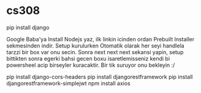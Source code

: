 # cs308

pip install django

Google Baba'ya Install Nodejs yaz, ilk linkin icinden ordan Prebuilt Installer sekmesinden indir. Setup kurulurken Otomatik olarak her seyi handlela tarzzi bir box var onu secin.
Sonra next next next sekansi yapin, setup bittikten sonra egerki bahsi gecen boxu isaretlemisseniz kendi bi powersheel acip birseyler kuracaktir. Bir tik suruyor onu bekleyin :/

pip install django-cors-headers
pip install djangorestframework
pip install djangorestframework-simplejwt
npm install axios
